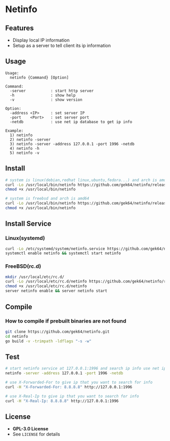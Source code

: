 # Netinfo

## Features

- Display local IP information
- Setup as a server to tell client its ip information

## Usage

```
Usage:
  netinfo {Command} [Option]

Command:
  -server           : start http server
  -h                : show help
  -v                : show version

Option:
  -address <IP>     : set server IP
  -port    <Port>   : set server port
  -netdb            : use net ip database to get ip info

Example:
  1) netinfo
  2) netinfo -server
  3) netinfo -server -address 127.0.0.1 -port 1996 -netdb
  4) netinfo -h
  5) netinfo -v
```

## Install

```sh
# system is linux(debian,redhat linux,ubuntu,fedora...) and arch is amd64
curl -Lo /usr/local/bin/netinfo https://github.com/gek64/netinfo/releases/latest/download/netinfo-linux-amd64
chmod +x /usr/local/bin/netinfo

# system is freebsd and arch is amd64
curl -Lo /usr/local/bin/netinfo https://github.com/gek64/netinfo/releases/latest/download/netinfo-freebsd-amd64
chmod +x /usr/local/bin/netinfo
```

## Install Service

### Linux(systemd)

```sh
curl -Lo /etc/systemd/system/netinfo.service https://github.com/gek64/netinfo/raw/main/service/netinfo.service
systemctl enable netinfo && systemctl start netinfo
```

### FreeBSD(rc.d)

```sh
mkdir /usr/local/etc/rc.d/
curl -Lo /usr/local/etc/rc.d/netinfo https://github.com/gek64/netinfo/raw/main/service/netinfo
chmod +x /usr/local/etc/rc.d/netinfo
server netinfo enable && server netinfo start
```

## Compile

### How to compile if prebuilt binaries are not found

```sh
git clone https://github.com/gek64/netinfo.git
cd netinfo
go build -v -trimpath -ldflags "-s -w"
```

## Test

```sh
# start netinfo service at 127.0.0.1:1996 and search ip info use net ip database
netinfo -server -address 127.0.0.1 -port 1996 -netdb

# use X-Forwarded-For to give ip that you want to search for info
curl -H "X-Forwarded-For: 8.8.8.8" http://127.0.0.1:1996

# use X-Real-Ip to give ip that you want to search for info
curl -H "X-Real-Ip: 8.8.8.8" http://127.0.0.1:1996
```

## License

- **GPL-3.0 License**
- See `LICENSE` for details
